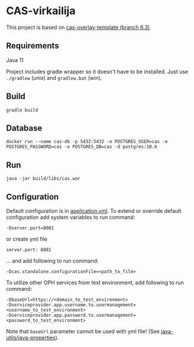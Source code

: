 # CAS-virkailija

This project is based on [cas-overlay-template (branch 6.3)](https://github.com/apereo/cas-overlay-template/tree/6.3).

## Requirements

Java 11

Project includes gradle wrapper so it doesn't have to be installed. Just use `./gradlew` (unix) and `gradlew.bat` (win).

## Build

    gradle build

## Database

    docker run --name cas-db -p 5432:5432 -e POSTGRES_USER=cas -e POSTGRES_PASSWORD=cas -e POSTGRES_DB=cas -d postgres:10.6

## Run

    java -jar build/libs/cas.war

## Configuration

Default configuration is in [application.yml](src/main/resources/application.yml).
To extend or override default configuration add system variables to run command:

    -Dserver.port=8081

or create yml file

    server.port: 8081

... and add following to run command:

    -Dcas.standalone.configurationFile=<path_to_file>

To utilize other OPH services from test environment, add following to run command:

    -DbaseUrl=https://<domain_to_test_environment>
    -Dserviceprovider.app.username.to.usermanagement=<username_to_test_environment>
    -Dserviceprovider.app.password.to.usermanagement=<password_to_test_environment>

Note that `baseUrl` parameter cannot be used with yml file!
(See [java-utils/java-properties](https://github.com/Opetushallitus/java-utils/tree/master/java-properties)).
